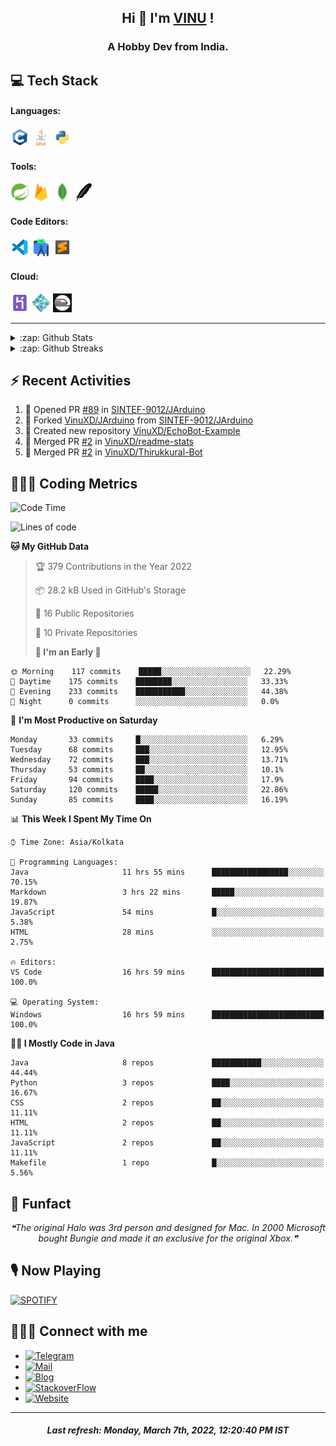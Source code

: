 <h2 align="center"><bold>Hi 👋 I'm <a href="https://vinuxd.github.io">VINU</a> !</bold></h2>

<h3 align="center"><bold>A Hobby Dev from India.</bold></h3>

## 💻 Tech Stack

#### **Languages**:

<div class="languages"> 
<img alt="C" width="30px" src="https://raw.githubusercontent.com/github/explore/f3e22f0dca2be955676bc70d6214b95b13354ee8/topics/c/c.png" >
<img alt="java" width="30px" src="https://raw.githubusercontent.com/github/explore/5b3600551e122a3277c2c5368af2ad5725ffa9a1/topics/java/java.png">
<img alt="python" width="30px" src="https://raw.githubusercontent.com/github/explore/80688e429a7d4ef2fca1e82350fe8e3517d3494d/topics/python/python.png"> 
</div>

#### **Tools**:

<div class="tools">
<img alt="spring" width="30px" src="https://raw.githubusercontent.com/github/explore/80688e429a7d4ef2fca1e82350fe8e3517d3494d/topics/spring-boot/spring-boot.png" />
<img alt="firebase" width="30px" src="https://raw.githubusercontent.com/github/explore/80688e429a7d4ef2fca1e82350fe8e3517d3494d/topics/firebase/firebase.png" />
<img alt="mongodb" width="30px" src="https://raw.githubusercontent.com/VinuXD/VinuXD/master/assets/mongodb.png" />
<img alt="maven" width="30px" src="https://raw.githubusercontent.com/VinuXD/VinuXD/master/assets/maven.png" />

</div>

#### **Code Editors**:

<div class="editors">
<img alt="vscode" width="30px" src="https://raw.githubusercontent.com/VinuXD/VinuXD/master/assets/vscode.png" />
<img alt="android-studio" width="30px" src="https://raw.githubusercontent.com/VinuXD/VinuXD/master/assets/androidstudio.png" />
<img alt="sublime" width="30px" src="https://raw.githubusercontent.com/VinuXD/VinuXD/master/assets/sublime.png" />
</div>

#### **Cloud**:

<img alt="heroku" width="30px" src="https://raw.githubusercontent.com/VinuXD/VinuXD/master/assets/heroku.png" />
<img alt="netlify" width="30px" src="https://raw.githubusercontent.com/VinuXD/VinuXD/master/assets/netlify.png" />
<img alt="railway" width="30px" src="https://raw.githubusercontent.com/VinuXD/VinuXD/master/assets/railway.png" />

---

<details>
<summary>:zap: Github Stats</summary>
</br>
<p align="center"><a href=https://vinuxd.me><img src="https://github-readme-stats.vercel.app/api?username=vinuxd&hide=issues&show_icons=true&theme=chartreuse-dark&include_all_commits=true&count_private=true"/></a></p>
</details>

<details>
<summary>:zap: Github Streaks</summary>
 </br>
<p align="center"><a href=https://vinuxd.me><img src="http://github-readme-streak-stats.herokuapp.com?user=vinuxd&theme=chartreuse-dark&hide_border=false&date_format=j%20M%5B%20Y%5D"/></a></p>
</details>

<h2>⚡ Recent Activities</h2>

<!--RECENT_ACTIVITY:start-->

1. 💪 Opened PR [#89](https://github.com/SINTEF-9012/JArduino/pull/89) in [SINTEF-9012/JArduino](https://github.com/SINTEF-9012/JArduino)
2. 🔱 Forked [VinuXD/JArduino](https://github.com/VinuXD/JArduino) from [SINTEF-9012/JArduino](https://github.com/SINTEF-9012/JArduino)
3. 📔 Created new repository [VinuXD/EchoBot-Example](https://github.com/VinuXD/EchoBot-Example)
4. 🎉 Merged PR [#2](https://github.com/VinuXD/readme-stats/pull/2) in [VinuXD/readme-stats](https://github.com/VinuXD/readme-stats)
5. 🎉 Merged PR [#2](https://github.com/VinuXD/Thirukkural-Bot/pull/2) in [VinuXD/Thirukkural-Bot](https://github.com/VinuXD/Thirukkural-Bot)
<!--RECENT_ACTIVITY:end-->

## 👨🏻‍💻 Coding Metrics

<!--START_SECTION:waka-->

![Code Time](http://img.shields.io/badge/Code%20Time%20since%2021/1/2022-120%20hrs%2019%20mins-blue?style=plastic&logo=Codepen)

![Lines of code](https://img.shields.io/badge/From%20Hello%20World%20I%27ve%20Written-63%20Thousand%20lines%20of%20code-blue)

**🐱 My GitHub Data**

> 🏆 379 Contributions in the Year 2022
>
> 📦 28.2 kB Used in GitHub's Storage
>
> 📜 16 Public Repositories
>
> 🔑 10 Private Repositories
>
> **🥰 I'm an Early 🐤**

```text
🌞 Morning    117 commits    █████░░░░░░░░░░░░░░░░░░░░   22.29%
🌆 Daytime    175 commits    ████████░░░░░░░░░░░░░░░░░   33.33%
🌃 Evening    233 commits    ███████████░░░░░░░░░░░░░░   44.38%
🌙 Night      0 commits      ░░░░░░░░░░░░░░░░░░░░░░░░░   0.0%
```

📅 **I'm Most Productive on Saturday**

```text
Monday       33 commits     █░░░░░░░░░░░░░░░░░░░░░░░░   6.29%
Tuesday      68 commits     ███░░░░░░░░░░░░░░░░░░░░░░   12.95%
Wednesday    72 commits     ███░░░░░░░░░░░░░░░░░░░░░░   13.71%
Thursday     53 commits     ██░░░░░░░░░░░░░░░░░░░░░░░   10.1%
Friday       94 commits     ████░░░░░░░░░░░░░░░░░░░░░   17.9%
Saturday     120 commits    █████░░░░░░░░░░░░░░░░░░░░   22.86%
Sunday       85 commits     ████░░░░░░░░░░░░░░░░░░░░░   16.19%
```

📊 **This Week I Spent My Time On**

```text
⌚︎ Time Zone: Asia/Kolkata

💬 Programming Languages:
Java                     11 hrs 55 mins      █████████████████░░░░░░░░   70.15%
Markdown                 3 hrs 22 mins       █████░░░░░░░░░░░░░░░░░░░░   19.87%
JavaScript               54 mins             █░░░░░░░░░░░░░░░░░░░░░░░░   5.38%
HTML                     28 mins             ░░░░░░░░░░░░░░░░░░░░░░░░░   2.75%

🔥 Editors:
VS Code                  16 hrs 59 mins      █████████████████████████   100.0%

💻 Operating System:
Windows                  16 hrs 59 mins      █████████████████████████   100.0%
```

**🧑‍💻 I Mostly Code in Java**

```text
Java                     8 repos             ███████████░░░░░░░░░░░░░░   44.44%
Python                   3 repos             ████░░░░░░░░░░░░░░░░░░░░░   16.67%
CSS                      2 repos             ██░░░░░░░░░░░░░░░░░░░░░░░   11.11%
HTML                     2 repos             ██░░░░░░░░░░░░░░░░░░░░░░░   11.11%
JavaScript               2 repos             ██░░░░░░░░░░░░░░░░░░░░░░░   11.11%
Makefile                 1 repo              █░░░░░░░░░░░░░░░░░░░░░░░░   5.56%
```

<!--END_SECTION:waka-->

## 🎈 Funfact

<p align="center">
<!--STARTS_HERE_QUOTE_README-->
<i>❝The original Halo was 3rd person and designed for Mac. In 2000 Microsoft bought Bungie and made it an exclusive for the original Xbox.❞</i>
<!--ENDS_HERE_QUOTE_README-->
</p>

## 🎙 Now Playing

[![SPOTIFY](https://spotifyxd.vercel.app/api/spotify?background_color=000000&border_color=00ff7f)](https://open.spotify.com/user/31a2knpxmuez2uo44wigmbqxjapy?si=ORyXsvpDQy6DNbodyG10lA)

## 💁🏻‍♂️ Connect with me

- [![Telegram](https://img.shields.io/badge/Telegram-2CA5E0?style=for-the-badge&logo=telegram&logoColor=white)](https://t.me/VinuXD) <br/>
- [![Mail](https://img.shields.io/badge/Gmail-D14836?style=for-the-badge&logo=gmail&logoColor=white)](mailto:vinuvarsath3@gmail.com) <br/>
- [![Blog](https://img.shields.io/badge/dev.to-0A0A0A?style=for-the-badge&logo=devdotto&logoColor=white)](https://dev.to/VinuXD) <br/>
- [![StackoverFlow](https://img.shields.io/badge/StackOverFlow-orange?style=for-the-badge&logo=stackoverflow&logoColor=white)](https://stackoverflow.com/users/17960559/vinuxd) <br/>
- [![Website](https://img.shields.io/badge/website-000000?style=for-the-badge&logo=About.me&logoColor=white)](https://VinuXD.github.io) <br/>

---

<!--RECENT_ACTIVITY:last_update-->
<h5 align="center">Last refresh: <b>Monday, March 7th, 2022, 12:20:40 PM IST</b></h5>
<!--RECENT_ACTIVITY:last_update_end-->
